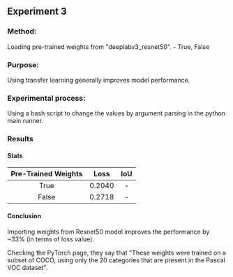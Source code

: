 ## Experiment 3
### Method: 
Loading pre-trained weights from "deeplabv3_resnet50".
    - True, False

### Purpose: 
Using transfer learning generally improves model performance. 

### Experimental process: 
Using a bash script to change the values by argument parsing in the python main runner.

### Results

#### Stats 

| Pre-Trained Weights | Loss    | IoU    | 
| :---:   | :---: | :---: | 
| True  | 0.2040  | -   |  
| False | 0.2718 | -   |

#### Conclusion

Importing weights from Resnet50 model improves the performance by ~33% (in terms of loss value).

Checking the PyTorch page, they say that "These weights were trained on a subset of COCO, using only the 20 categories that are present in the Pascal VOC dataset". 